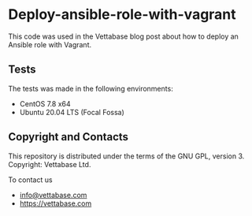 # Deploy-ansible-role-with-vagrant
This code was used in the Vettabase blog post about how to deploy an Ansible role with Vagrant.

## Tests
The tests was made in the following environments:
- CentOS 7.8 x64
- Ubuntu 20.04 LTS (Focal Fossa)

## Copyright and Contacts

This repository is distributed under the terms of the GNU GPL, version 3. Copyright: Vettabase Ltd.

To contact us

* info@vettabase.com
* https://vettabase.com
